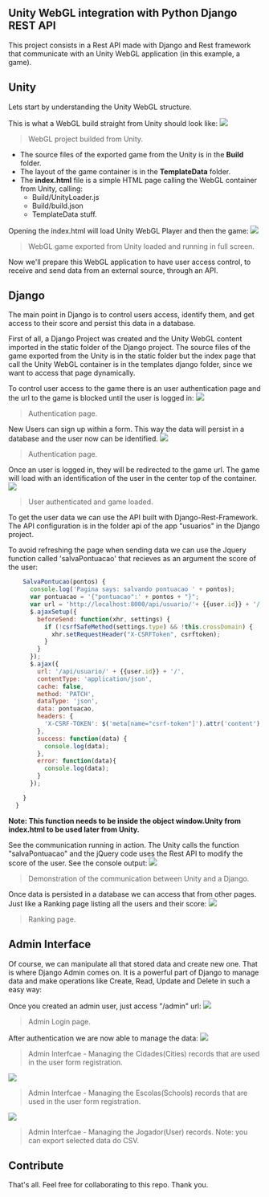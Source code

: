 ## Unity WebGL integration with Python Django REST API
This project consists in a Rest API made with Django and Rest framework that communicate with an Unity WebGL application (in this example, a game).
## Unity
Lets start by understanding the Unity WebGL structure.

This is what a WebGL build straight from Unity should look like:
![](https://github.com/jmbenck/Django-UnityWebGL/blob/master/demonstration/UnityWebGLExport.png)
> WebGL project builded from Unity.

- The source files of the exported game from the Unity is in the **Build** folder.
- The layout of the game container is in the **TemplateData** folder.
- The **index.html** file is a simple HTML page calling the WebGL container from Unity, calling:
    - Build/UnityLoader.js
    - Build/build.json
    - TemplateData stuff.

Opening the index.html will load Unity WebGL Player and then the game:
![](https://github.com/jmbenck/Django-UnityWebGL/blob/master/demonstration/GameDemonstration.png)
> WebGL game exported from Unity loaded and running in full screen.

Now we'll prepare this WebGL application to have user access control, to receive and send data from an external source, through an API.

## Django

The main point in Django is to control users access, identify them, and get access to their score and persist this data in a database.

First of all, a Django Project was created and the Unity WebGL content imported in the static folder of the Django project. The source files of the game exported from the Unity is in the static folder but the index page that call the Unity WebGL container is in the templates django folder, since we want to access that page dynamically.

To control user access to the game there is an user authentication page and the url to the game is blocked until the user is logged in:
![](https://github.com/jmbenck/Django-UnityWebGL/blob/master/demonstration/TelaLogin.png)
> Authentication page.

New Users can sign up within a form. This way the data will persist in a database and the user now can be identified.
![](https://github.com/jmbenck/Django-UnityWebGL/blob/master/demonstration/TelaCadastro.png)
> Authentication page.

Once an user is logged in, they will be redirected to the game url. The game will load with an identification of the user in the center top of the container.
![](https://github.com/jmbenck/Django-UnityWebGL/blob/master/demonstration/TelaJogoInicial.png)
> User authenticated and game loaded.

To get the user data we can use the API built with Django-Rest-Framework. The API configuration is in the folder api of the app "usuarios" in the Django project.

To avoid refreshing the page when sending data we can use the Jquery function called 'salvaPontuacao' that recieves as an argument the score of the user:
````javascript
    SalvaPontucao(pontos) {
      console.log('Pagina says: salvando pontuacao ' + pontos);
      var pontuacao = '{"pontuacao":' + pontos + "}";
      var url = 'http://localhost:8000/api/usuario/'+ {{user.id}} + '/';
      $.ajaxSetup({
        beforeSend: function(xhr, settings) {
          if (!csrfSafeMethod(settings.type) && !this.crossDomain) {
            xhr.setRequestHeader("X-CSRFToken", csrftoken);
          }
        }
      });
      $.ajax({
        url: '/api/usuario/' + {{user.id}} + '/',
        contentType: 'application/json',
        cache: false,
        method: 'PATCH',
        dataType: 'json',
        data: pontuacao,
        headers: {
          'X-CSRF-TOKEN': $('meta[name="csrf-token"]').attr('content'),
        },
        success: function(data) {
          console.log(data);
        },
        error: function(data){
          console.log(data);
        }
      });

    }
  }
````
**Note: This function needs to be inside the object window.Unity from index.html to be used later from Unity.**

See the communication running in action. The Unity calls the function "salvaPontuacao" and the jQuery code uses the Rest API to modify the score of the user. See the console output:
![](https://github.com/jmbenck/Django-UnityWebGL/blob/master/demonstration/ApiComunication.png)
> Demonstration of the communication between Unity and a Django.

Once data is persisted in a database we can access that from other pages. Just like a Ranking page listing all the users and their score:
![](https://github.com/jmbenck/Django-UnityWebGL/blob/master/demonstration/TelaRanking.png)
> Ranking page.

## Admin Interface

Of course, we can manipulate all that stored data and create new one. That is where Django Admin comes on. It is a powerful part of Django to manage data and make operations like Create, Read, Update and Delete in such a easy way:

Once you created an admin user, just access "/admin" url:
![](https://github.com/jmbenck/Django-UnityWebGL/blob/master/demonstration/AdmHome.png)
> Admin Login page.

After authentication we are now able to manage the data:
![](https://github.com/jmbenck/Django-UnityWebGL/blob/master/demonstration/AdmCidades.png)
> Admin Interfcae - Managing the Cidades(Cities) records that are used in the user form registration.

![](https://github.com/jmbenck/Django-UnityWebGL/blob/master/demonstration/AdmEscolas.png)
> Admin Interfcae - Managing the Escolas(Schools) records that are used in the user form registration.

![](https://github.com/jmbenck/Django-UnityWebGL/blob/master/demonstration/AdmJogadoresExport.png)
> Admin Interfcae - Managing the Jogador(User) records. Note: you can export selected data do CSV.

## Contribute
That's all. Feel free for collaborating to this repo. Thank you.
